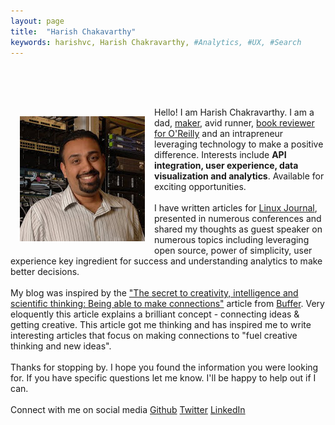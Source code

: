 ```yaml
---
layout: page
title:  "Harish Chakavarthy"
keywords: harishvc, Harish Chakravarthy, #Analytics, #UX, #Search
---
```

<p style="padding-top:65px">
<img style="float:left; margin:15px" alt="Harish Chakravarthy" src="/pics/harishvc.jpeg"></a>
Hello! I am Harish Chakravarthy. I am a dad, <a href="http://en.wikipedia.org/wiki/Maker_culture">maker</a>, avid runner, <a href="/2014/02/15/oreilly-reader-review-program/">book reviewer for O'Reilly</a> 
and an intrapreneur leveraging technology to make a positive difference. Interests include <strong>API integration, user experience, data visualization and analytics</strong>. Available for exciting opportunities.
<br/><br/>
I have written articles for <a href="http://www.linuxjournal.com">Linux Journal</a>, presented in numerous conferences and shared my thoughts as guest speaker 
on numerous topics including leveraging open source, power of simplicity, user experience key ingredient for success 
and understanding analytics to make better decisions. 
<br/><br/>
My blog was inspired by the <a href="http://blog.bufferapp.com/connections-in-the-brain-understanding-creativity-and-intelligenceconnections">"The secret to creativity, intelligence and scientific thinking: Being able to make connections"</a> article from <a href="http://bufferapp.com">Buffer</a>. Very eloquently this article explains a brilliant concept - connecting ideas & getting creative. 
This article got me thinking and has inspired me to write interesting articles that focus on making connections to "fuel creative thinking and new ideas".
<br/><br/>
Thanks for stopping by. I hope you found the information you were looking for. If you have specific questions let me know. I&#39;ll be happy to help out if I can. 
<br/><br/>
Connect with me on social media 
  <span style="white-space: nowrap"><a href="http://github.com/harishvc/"><i class="fa fa-github"></i> Github</a></span>
  <span style="white-space: nowrap"><a href="http://twitter.com/harishvc/"><i class="fa fa-twitter"></i> Twitter</a></span>
  <span style="white-space: nowrap"><a href="http://linkedin.com/in/harishvc/"><i class="fa fa-linkedin"></i> LinkedIn</a></span>

